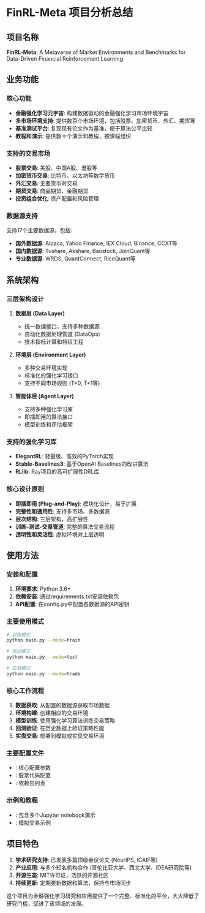# FinRL-Meta 项目分析总结

## 项目名称
**FinRL-Meta**: A Metaverse of Market Environments and Benchmarks for Data-Driven Financial Reinforcement Learning

## 业务功能

### 核心功能
- **金融强化学习元宇宙**: 构建数据驱动的金融强化学习市场环境宇宙
- **多市场环境支持**: 提供数百个市场环境，包括股票、加密货币、外汇、期货等
- **基准测试平台**: 复现现有论文作为基准，便于算法公平比较
- **教程和演示**: 提供数十个演示和教程，按课程组织

### 支持的交易市场
- **股票交易**: 美股、中国A股、港股等
- **加密货币交易**: 比特币、以太坊等数字货币
- **外汇交易**: 主要货币对交易
- **期货交易**: 商品期货、金融期货
- **投资组合优化**: 资产配置和风险管理

### 数据源支持
支持17个主要数据源，包括:
- **国外数据源**: Alpaca, Yahoo Finance, IEX Cloud, Binance, CCXT等
- **国内数据源**: Tushare, Akshare, Baostock, JoinQuant等
- **专业数据源**: WRDS, QuantConnect, RiceQuant等

## 系统架构

### 三层架构设计
1. **数据层 (Data Layer)**
   - 统一数据接口，支持多种数据源
   - 自动化数据处理管道 (DataOps)
   - 技术指标计算和特征工程

2. **环境层 (Environment Layer)**
   - 多种交易环境实现
   - 标准化的强化学习接口
   - 支持不同市场规则 (T+0, T+1等)

3. **智能体层 (Agent Layer)**
   - 支持多种强化学习库
   - 即插即用的算法接口
   - 模型训练和评估框架

### 支持的强化学习库
- **ElegantRL**: 轻量级、高效的PyTorch实现
- **Stable-Baselines3**: 基于OpenAI Baselines的改进算法
- **RLlib**: Ray项目的高可扩展性DRL库

### 核心设计原则
- **即插即用 (Plug-and-Play)**: 模块化设计，易于扩展
- **完整性和通用性**: 支持多市场、多数据源
- **层次结构**: 三层架构，高扩展性
- **训练-测试-交易管道**: 完整的算法交易流程
- **透明性和灵活性**: 虚拟环境对上层透明

## 使用方法

### 安装和配置
1. **环境要求**: Python 3.6+
2. **依赖安装**: 通过requirements.txt安装依赖包
3. **API配置**: 在config.py中配置各数据源的API密钥

### 主要使用模式
```bash
# 训练模式
python main.py --mode=train

# 测试模式  
python main.py --mode=test

# 交易模式
python main.py --mode=trade
```

### 核心工作流程
1. **数据获取**: 从配置的数据源获取市场数据
2. **环境构建**: 创建相应的交易环境
3. **模型训练**: 使用强化学习算法训练交易策略
4. **回测验证**: 在历史数据上验证策略性能
5. **实盘交易**: 部署到模拟或实盘交易环境

### 主要配置文件
- <mcfile name="config.py" path="/Users/xnpeng/aiproject/FinRL-META/meta/config.py"></mcfile>: 核心配置参数
- <mcfile name="config_tickers.py" path="/Users/xnpeng/aiproject/FinRL-META/meta/config_tickers.py"></mcfile>: 股票代码配置
- <mcfile name="requirements.txt" path="/Users/xnpeng/aiproject/FinRL-META/requirements.txt"></mcfile>: 依赖包列表

### 示例和教程
- <mcfolder name="examples" path="/Users/xnpeng/aiproject/FinRL-META/examples"></mcfolder>: 包含多个Jupyter notebook演示
- <mcfolder name="Paper Trading" path="/Users/xnpeng/aiproject/FinRL-META/Paper Trading"></mcfolder>: 模拟交易示例

## 项目特色

1. **学术研究支持**: 已发表多篇顶级会议论文 (NeurIPS, ICAIF等)
2. **产业应用**: 与多个知名机构合作 (哥伦比亚大学、西北大学、IDEA研究院等)
3. **开源生态**: MIT许可证，活跃的开源社区
4. **持续更新**: 定期更新数据和算法，保持与市场同步

这个项目为金融强化学习研究和应用提供了一个完整、标准化的平台，大大降低了研究门槛，促进了该领域的发展。
        